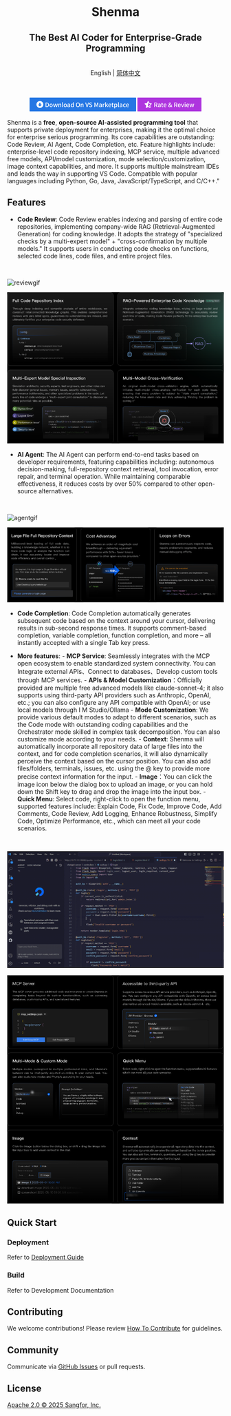 <div align="center">
    <h1>Shenma</h1>
    <h2>The Best AI Coder for Enterprise-Grade Programming</h2>
</div>
<br>
<div align="center">
English | <a href="./README.zh-CN.md" target="_blank">简体中文</a>
</div>
<br>
<br>

<div align="center">

<a href="https://marketplace.visualstudio.com/items?itemName=zgsm-ai.zgsm" target="_blank"><img src="./assets/images/readme/download on vscode marketplace_en.png" alt="Download on VS Marketplace"></a>
<img src="./assets/images/readme/rate review_en.png" alt="Rate Review">

</div>

Shenma is a **free**, **open-source AI-assisted programming tool** that supports private deployment for enterprises, making it the optimal choice for enterprise serious programming. Its core capabilities are outstanding: Code Review, AI Agent, Code Completion, etc. Feature highlights include: enterprise-level code repository indexing, MCP service, multiple advanced free models, API/model customization, mode selection/customization, image context capabilities, and more. It supports multiple mainstream IDEs and leads the way in supporting VS Code. Compatible with popular languages including Python, Go, Java, JavaScript/TypeScript, and C/C++."

## Features

- **Code Review**: Code Review enables indexing and parsing of entire code repositories, implementing company-wide RAG (Retrieval-Augmented Generation) for coding knowledge. It adopts the strategy of "specialized checks by a multi-expert model" + "cross-confirmation by multiple models." It supports users in conducting code checks on functions, selected code lines, code files, and entire project files.

<br>

![reviewgif](./assets/images/readme/codereview.gif)

![codereview](./assets/images/readme/codereview_en.png)

- **AI Agent**: The AI Agent can perform end-to-end tasks based on developer requirements, featuring capabilities including: autonomous decision-making, full-repository context retrieval, tool invocation, error repair, and terminal operation. While maintaining comparable effectiveness, it reduces costs by over 50% compared to other open-source alternatives.

<br>

![agentgif](./assets/images/readme/agent.gif)

![aiagent](./assets/images/readme/ai-agent_en.png)

- **Code Completion**: Code Completion automatically generates subsequent code based on the context around your cursor, delivering results in sub-second response times. It supports comment-based completion, variable completion, function completion, and more – all instantly accepted with a single Tab key press.

- **More features**: - **MCP Service**: Seamlessly integrates with the MCP open ecosystem to enable standardized system connectivity. You can Integrate external APIs、Connect to databases、Develop custom tools through MCP services. - **APIs & Model Customization**：Officially provided are multiple free advanced models like claude-sonnet-4; it also supports using third-party API providers such as Anthropic, OpenAI, etc.; you can also configure any API compatible with OpenAl; or use local models through I M Studio/Ollama - **Mode Customization**: We provide various default modes to adapt to different scenarios, such as the Code mode with outstanding coding capabilities and the Orchestrator mode skilled in complex task decomposition. You can also customize mode according to your needs. - **Context**: Shenma will automatically incorporate all repository data of large files into the context, and for code completion scenarios, it will also dynamically perceive the context based on the cursor position. You can also add files/folders, terminals, issues, etc. using the @ key to provide more precise context information for the input. - **Image**：You can click the image icon below the dialog box to upload an image, or you can hold down the Shift key to drag and drop the image into the input box. - **Quick Menu**: Select code, right-click to open the function menu, supported features include: Explain Code, Fix Code, Improve Code, Add Comments, Code Review, Add Logging, Enhance Robustness, Simplify Code, Optimize Performance, etc., which can meet all your code scenarios.

<br>

![completiongif](./assets/images/readme/completion.gif)

![morefeature](./assets/images/readme/more-feature_en.png)

## Quick Start

### Deployment

Refer to [Deployment Guide](/assets/docs/guide/en-US/installation/README.md)

### Build

Refer to Development Documentation

## Contributing

We welcome contributions! Please review [How To Contribute](assets/docs/devel/en-US/how-to-contribute.md) for guidelines.

## Community

Communicate via [GitHub Issues](https://github.com/zgsm-ai/zgsm/issues/new/choose) or pull requests.

## License

[Apache 2.0 © 2025 Sangfor, Inc.](./LICENSE)
